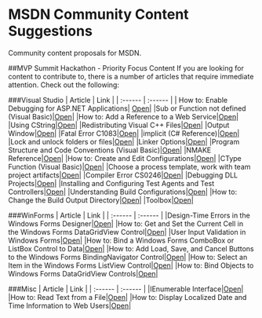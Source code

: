 # MSDN Community Content Suggestions
Community content proposals for MSDN.

##MVP Summit Hackathon - Priority Focus Content
If you are looking for content to contribute to, there is a number of articles that require immediate attention. Check out the following:

###Visual Studio
|  Article  |  Link  |
| :------ | :------ |
| How to: Enable Debugging for ASP.NET Applications| [Open](msdn-lib/How-to-Enable-Debugging-for-ASP-NET-Applications.md)|
|Sub or Function not defined (Visual Basic)|[Open](msdn-lib/Sub-or-Function-not-defined-Visual-Basic.md)|
|How to: Add a Reference to a Web Service|[Open](msdn-lib/How-to-Add-a-Reference-to-a-Web-Service.md)|
|Using CString|[Open](msdn-lib/Using-CString.md)|
|Redistributing Visual C++ Files|[Open](msdn-lib/Redistributing-Visual-C-Files.md)|
|Output Window|[Open](msdn-lib/Output-Window.md)|
|Fatal Error C1083|[Open](msdn-lib/Fatal-Error-C1083.md)|
|implicit (C# Reference)|[Open](msdn-lib/implicit-C-sharp.md)|
|Lock and unlock folders or files|[Open](msdn-lib/Lock-and-unlock-folders-or-files.md)|
|Linker Options|[Open](msdn-lib/Linker-Options.md)|
|Program Structure and Code Conventions (Visual Basic)|[Open](msdn-lib/Program-Structure-and-Code-Conventions-Visual-Basic.md)|
|NMAKE Reference|[Open](msdn-lib/nmake-reference.md)|
|How to: Create and Edit Configurations|[Open](msdn-lib/How-to-Create-and-Edit-Configurations.md)|
|CType Function (Visual Basic)|[Open](msdn-lib/CType-Function-Visual-Basic.md)|
|Choose a process template, work with team project artifacts|[Open](msdn-lib/Choose-a-process-template-work-with-team-project-artifacts.md)|
|Compiler Error CS0246|[Open](msdn-lib/Compiler-Error-CS0246.md)|
|Debugging DLL Projects|[Open](msdn-lib/Debugging-DLL-Projects.md)|
|Installing and Configuring Test Agents and Test Controllers|[Open](msdn-lib/Installing-and-Configuring-Test-Agents-and-Test-Controllers.md)|
|Understanding Build Configurations|[Open](msdn-lib/Understanding-Build-Configurations.md)|
|How to: Change the Build Output Directory|[Open](msdn-lib/How-to-Change-the-Build-Output-Directory.md)|
|Toolbox|[Open](msdn-lib/Toolbox.md)|

###WinForms
|  Article  |  Link  |
| :------ | :------ |
|Design-Time Errors in the Windows Forms Designer|[Open](msdn-lib/Design-Time-Errors-in-the-Windows-Forms-Designer.md)|
|How to: Get and Set the Current Cell in the Windows Forms DataGridView Control|[Open](msdn-lib/How-to-Get-and-Set-the-Current-Cell-in-the-Windows-Forms-DataGridView-Control.md)|
|User Input Validation in Windows Forms|[Open](msdn-lib/User-Input-Validation-in-Windows-Forms.md)|
|How to: Bind a Windows Forms ComboBox or ListBox Control to Data|[Open](msdn-lib/How-to-Bind-a-Windows-Forms-ComboBox-or-ListBox-Control-to-Data.md)|
|How to: Add Load, Save, and Cancel Buttons to the Windows Forms BindingNavigator Control|[Open](msdn-lib/How-to-add-Load-Save-and-Cancel-Buttons-to-the-Windows-Forms-BindingNavigator-Control.md)|
|How to: Select an Item in the Windows Forms ListView Control|[Open](msdn-lib/How-to-select-an-item-in-the-Windows-Forms-ListView-Control.md)|
|How to: Bind Objects to Windows Forms DataGridView Controls|[Open](msdn-lib/How-to-bind-Objects-to-Windows-Forms-DataGridView-Controls.md)|

###Misc
|  Article  |  Link  |
| :------ | :------ |
|IEnumerable Interface|[Open](msdn-lib/IEnumerable.md)|
|How to: Read Text from a File|[Open](msdn-lib/How-to-Read-from-a-File.md)|
|How to: Display Localized Date and Time Information to Web Users|[Open](msdn-lib/How-to-Display-Localized-Date-and-Time-Information-to-Web-Users.md)|